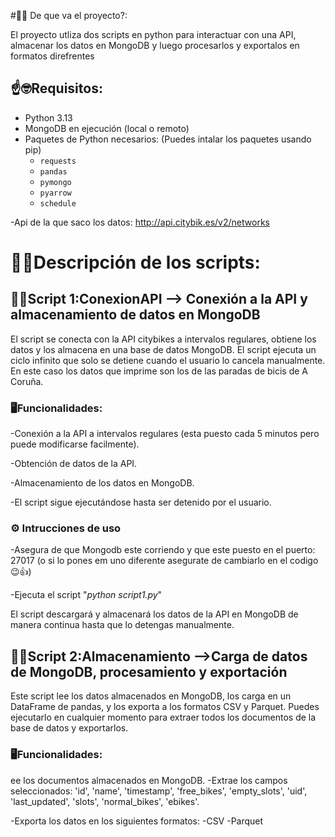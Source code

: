 #📝🤔 De que va el proyecto?:

El proyecto utliza dos scripts en python para interactuar con una API, almacenar los datos en MongoDB y luego procesarlos y exportalos en formatos direfrentes

## ☝🤓Requisitos:
- Python 3.13 
- MongoDB en ejecución (local o remoto)
- Paquetes de Python necesarios: (Puedes intalar los paquetes usando pip)
  - `requests`
  - `pandas`
  - `pymongo`
  - `pyarrow`
  - `schedule`
    
 -Api de la que saco los datos: http://api.citybik.es/v2/networks


# 👨‍💻Descripción de los scripts:
## 👩‍💻Script 1:ConexionAPI --> Conexión a la API y almacenamiento de datos en MongoDB

El script se conecta con la API citybikes a intervalos regulares, obtiene los datos y los almacena en una base de datos MongoDB. El script ejecuta un ciclo infinito que solo se detiene cuando el usuario lo cancela manualmente. En este caso los datos que imprime son los de las paradas de bicis de A Coruña.

### 🖥Funcionalidades:
  -Conexión a la API a intervalos regulares (esta puesto cada 5 minutos pero puede modificarse facilmente).
  
  -Obtención de datos de la API.
  
  -Almacenamiento de los datos en MongoDB.
  
  -El script sigue ejecutándose hasta ser detenido por el usuario.

### ⚙ Intrucciones de uso
  -Asegura de que Mongodb este corriendo y que este puesto en el puerto: 27017 (o si lo pones em uno diferente asegurate de cambiarlo en el codigo 😉👍)

  -Ejecuta el script "*python script1.py*"
  
El script descargará y almacenará los datos de la API en MongoDB de manera continua hasta que lo detengas manualmente.

## 👨‍💻Script 2:Almacenamiento -->Carga de datos de MongoDB, procesamiento y exportación
Este script lee los datos almacenados en MongoDB, los carga en un DataFrame de pandas, y los exporta a los formatos CSV y Parquet. Puedes ejecutarlo en cualquier momento para extraer todos los documentos de la base de datos y exportarlos.

### 🖥Funcionalidades:
ee los documentos almacenados en MongoDB.
  -Extrae los campos seleccionados: 
    'id', 'name', 'timestamp', 'free_bikes', 'empty_slots', 'uid', 'last_updated', 'slots', 'normal_bikes', 'ebikes'.

  -Exporta los datos en los siguientes formatos:
    -CSV
    -Parquet


